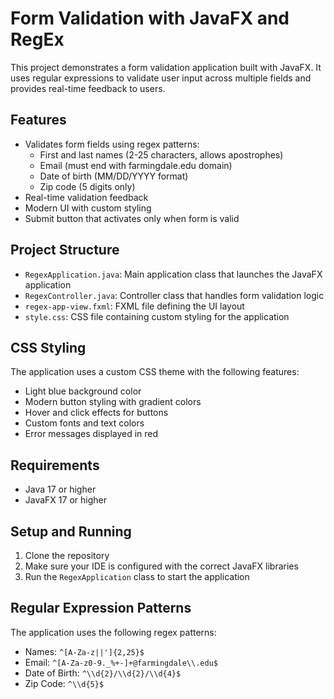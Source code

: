 # Form Validation with JavaFX and RegEx

This project demonstrates a form validation application built with JavaFX. It uses regular expressions to validate user input across multiple fields and provides real-time feedback to users.

## Features

- Validates form fields using regex patterns:
  - First and last names (2-25 characters, allows apostrophes)
  - Email (must end with farmingdale.edu domain)
  - Date of birth (MM/DD/YYYY format)
  - Zip code (5 digits only)
- Real-time validation feedback
- Modern UI with custom styling
- Submit button that activates only when form is valid

## Project Structure

- `RegexApplication.java`: Main application class that launches the JavaFX application
- `RegexController.java`: Controller class that handles form validation logic
- `regex-app-view.fxml`: FXML file defining the UI layout
- `style.css`: CSS file containing custom styling for the application

## CSS Styling

The application uses a custom CSS theme with the following features:
- Light blue background color
- Modern button styling with gradient colors
- Hover and click effects for buttons
- Custom fonts and text colors
- Error messages displayed in red

## Requirements

- Java 17 or higher
- JavaFX 17 or higher

## Setup and Running

1. Clone the repository
2. Make sure your IDE is configured with the correct JavaFX libraries
3. Run the `RegexApplication` class to start the application

## Regular Expression Patterns

The application uses the following regex patterns:
- Names: `^[A-Za-z||']{2,25}$`
- Email: `^[A-Za-z0-9._%+-]+@farmingdale\\.edu$`
- Date of Birth: `^\\d{2}/\\d{2}/\\d{4}$`
- Zip Code: `^\\d{5}$`
